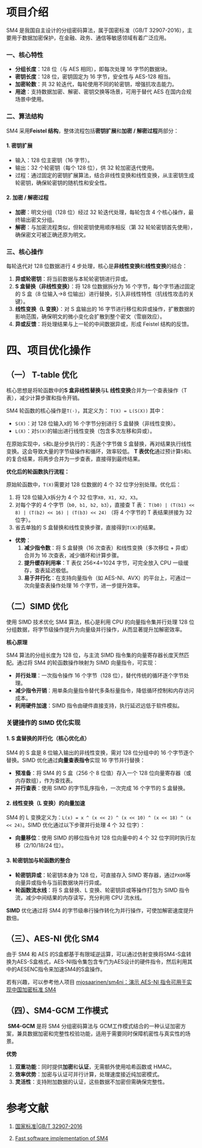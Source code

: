 # 项目介绍

SM4 是我国自主设计的分组密码算法，属于国密标准（GB/T 32907-2016），主要用于数据加密保护，在金融、政务、通信等敏感领域有着广泛应用。

### **一、核心特性**

- **分组长度**：128 位（与 AES 相同），即每次处理 16 字节的数据块。
- **密钥长度**：128 位，密钥固定为 16 字节，安全性与 AES-128 相当。
- **加密轮数**：共 32 轮迭代，每轮使用不同的轮密钥，增强抗攻击能力。
- **用途**：支持数据加密、解密、密钥交换等场景，可用于替代 AES 在国内合规场景中使用。

### **二、算法结构**

SM4 采用**Feistel 结构**，整体流程包括**密钥扩展**和**加密 / 解密过程**两部分：

#### 1. 密钥扩展

- 输入：128 位主密钥（16 字节）。
- 输出：32 个轮密钥（每个 128 位），供 32 轮加密迭代使用。
- 过程：通过固定的密钥扩展算法，结合非线性变换和线性变换，从主密钥生成轮密钥，确保轮密钥的随机性和安全性。

#### 2. 加密 / 解密过程

- **加密**：明文分组（128 位）经过 32 轮迭代处理，每轮包含 4 个核心操作，最终输出密文分组。
- **解密**：与加密流程类似，但轮密钥使用顺序相反（第 32 轮轮密钥首先使用），确保密文可被正确还原为明文。

### **三、核心操作**

每轮迭代对 128 位数据进行 4 步处理，核心是**非线性变换**和**线性变换**的结合：

1. **异或轮密钥**：将当前数据与本轮轮密钥进行异或。
2. **S 盒替换（非线性变换）**：将 128 位数据拆分为 16 个字节，每个字节通过固定的 S 盒（8 位输入→8 位输出）进行替换，引入非线性特性（抗线性攻击的关键）。
3. **线性变换（L 变换）**：对 S 盒输出的 16 字节进行移位和异或操作，扩散数据的影响范围，确保明文的微小变化会扩散到整个密文（雪崩效应）。
4. **异或反馈**：将处理结果与上一轮的中间数据异或，形成 Feistel 结构的反馈。

# 四、项目优化操作

## （一） T-table 优化

核心思想是将轮函数中的**S 盒非线性替换**与**L 线性变换**合并为一个查表操作（T 表），减少计算步骤和指令开销。

SM4 轮函数的核心操作是`T(·)`，其定义为：
`T(X) = L(S(X))`
其中：

- `S(X)`：对 128 位输入`X`的 16 个字节分别进行 S 盒替换（非线性变换）。
- `L(X)`：对`S(X)`的输出进行线性变换（包含多次左移和异或）。

在原始实现中，`S`和`L`是分步执行的：先逐个字节做 S 盒替换，再对结果执行线性变换。这会导致大量的字节级操作和循环，效率较低。
**T 表优化**通过预计算`S`和`L`的复合结果，将两步合并为一步查表，直接得到最终结果。

**优化后的轮函数执行流程：** 

原始轮函数中，`T(X)`需要对 128 位数据的 4 个 32 位字分别处理。优化后：

1. 将 128 位输入`X`拆分为 4 个 32 位字`X0, X1, X2, X3`。
2. 对每个字的 4 个字节（`b0, b1, b2, b3`），直接查 T 表：
   `T(b0) | (T(b1) << 8) | (T(b2) << 16) | (T(b3) << 24)`
   （将 4 个字节的 T 表结果拼接为 32 位字）。
3. 省去单独的 S 盒替换和线性变换步骤，直接得到`T(X)`的结果。

- **优势**：
  1. **减少指令数**：将 S 盒替换（16 次查表）和线性变换（多次移位 + 异或）合并为 16 次查表，减少循环和计算步骤。
  2. **提升缓存利用率**：T 表仅 256×4=1024 字节，可完全放入 CPU 一级缓存，查表延迟极低。
  3. **易于并行化**：在支持向量指令（如 AES-NI、AVX）的平台上，可通过一次向量查表操作处理 16 个字节，进一步提升效率。

## （二）SIMD 优化

使用 SIMD 技术优化 SM4 算法，核心是利用 CPU 的向量指令集并行处理 128 位分组数据，将字节级操作提升为向量级并行操作，从而显著提升加解密效率。

**核心原理** 

SM4 算法的分组长度为 128 位，与主流 SIMD 指令集的向量寄存器长度天然匹配。通过将 SM4 的轮函数操作映射为 SIMD 向量指令，可实现：

- **并行处理**：一次指令操作 16 个字节（128 位），替代传统的循环逐个字节处理。
- **减少指令开销**：用单条向量指令替代多条标量指令，降低循环控制和内存访问成本。
- **利用硬件加速**：SIMD 指令由硬件直接支持，执行延迟远低于软件模拟。

### **关键操作的 SIMD 优化实现** 

#### 1. **S 盒替换的并行化（核心优化点）** 

SM4 的 S 盒是 8 位输入输出的非线性变换，需对 128 位分组中的 16 个字节逐个替换。SIMD 优化通过**向量查表指令**实现 16 字节并行替换：

- **预准备**：将 SM4 的 S 盒（256 个 8 位值）存入一个 128 位向量寄存器（或内存数组），作为查找表。
- **并行查表**：使用 SIMD 的字节乱序指令，一次完成 16 个字节的 S 盒替换。

#### 2. **线性变换（L 变换）的向量加速**

SM4 的 L 变换定义为：`L(x) = x ^ (x << 2) ^ (x << 10) ^ (x << 18) ^ (x << 24)`。SIMD 优化通过以下步骤并行处理 4 个 32 位字）：

- **向量移位**：使用 SIMD 的移位指令对 128 位向量中的 4 个 32 位字同时执行左移（2/10/18/24 位）。

#### 3. **轮密钥加与轮函数的整合**

- **轮密钥异或**：轮密钥本身为 128 位，可直接存入 SIMD 寄存器，通过`PXOR`等向量异或指令与当前数据块并行异或。
- **轮函数流水线**：将 S 盒替换、L 变换、轮密钥异或等操作打包为 SIMD 指令流，减少中间结果的内存读写，充分利用 CPU 流水线。

**SIMD** 优化通过将 SM4 的字节级串行操作转化为并行操作，可使加解密速度提升数倍。

## （三）、AES-NI 优化 SM4

由于 SM4 和 AES 的S盒都基于有限域逆运算，可以通过仿射变换将SM4-S盒转换为AES-S盒格式，AES-NI指令集包含专门为AES设计的硬件指令，然后利用其中的AESENC指令来加速SM4的S盒操作。

若有兴趣，可以参考他人项目 [mjosaarinen/sm4ni：演示 AES-NI 指令可用于实现中国加密标准 SM4](https://github.com/mjosaarinen/sm4ni)

## （四）、SM4-GCM 工作模式

​	**SM4-GCM** 是将 SM4 分组密码算法与 GCM工作模式结合的一种认证加密方案，兼具数据加密和完整性校验功能，适用于需要同时保障机密性与真实性的场景。

**优势**

1. **双重功能**：同时提供**加密**和**认证**，无需额外使用哈希函数或 HMAC。
2. **效率优势**：加密与认证可并行计算，处理速度接近纯加密模式。
3. **灵活性**：支持附加数据的认证，这些数据不加密但需确保完整性。

# 参考文献

1. [国家标准|GB/T 32907-2016](https://openstd.samr.gov.cn/bzgk/gb/newGbInfo?hcno=7803DE42D3BC5E80B0C3E5D8E873D56A&refer=outter)

2. [Fast software implementation of SM4](http://journal.ucas.ac.cn/EN/10.7523/j.issn.2095-6134.2018.02.005)
